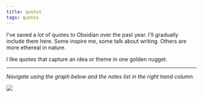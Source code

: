 ```yaml
---
title: quotes
tags: quotes
---
```


I've saved a lot of quotes to Obsidian over the past year. I'll gradually include them here. Some inspire me, some talk about writing. Others are more ethereal in nature.

I like quotes that capture an idea or theme in one golden nugget.

---

*Navigate using the graph below and the notes list in the right hand column.*

![](https://source.unsplash.com/qP6rQzn6OoI/1900x1200)